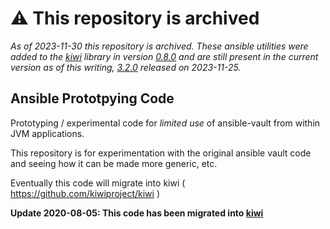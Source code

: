 # ⚠️ This repository is archived

_As of 2023-11-30 this repository is archived. These ansible utilities were added to the [kiwi](https://github.com/kiwiproject/kiwi) library in version [0.8.0](https://github.com/kiwiproject/kiwi/releases/tag/v0.8.0) and are still present in the current version as of this writing, [3.2.0](https://github.com/kiwiproject/kiwi/releases/tag/v3.2.0) released on 2023-11-25._

## Ansible Prototpying Code

Prototyping / experimental code for _limited use_ of ansible-vault from within JVM applications.

This repository is for experimentation with the original ansible vault code and seeing how it can be made more generic, etc.

Eventually this code will migrate into kiwi ( https://github.com/kiwiproject/kiwi )

**Update 2020-08-05: This code has been migrated into [kiwi](https://github.com/kiwiproject/kiwi)**
